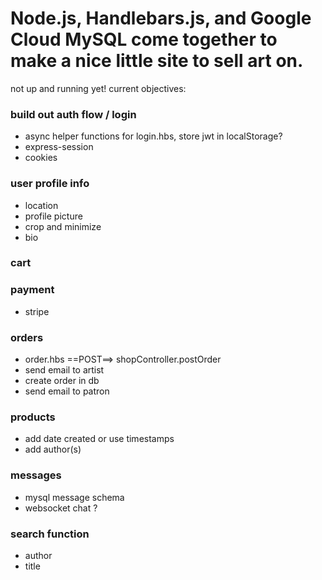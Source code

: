 # Node.js, Handlebars.js, and Google Cloud MySQL come together to make a nice little site to sell art on.

not up and running yet!
current objectives:

### build out auth flow / login

- async helper functions for login.hbs, store jwt in localStorage?
- express-session
- cookies

### user profile info

- location
- profile picture
- crop and minimize
- bio

### cart

### payment

- stripe

### orders

- order.hbs ==POST==> shopController.postOrder
- send email to artist
- create order in db
- send email to patron

### products

- add date created or use timestamps
- add author(s)

### messages

- mysql message schema
- websocket chat ?

### search function

- author
- title
